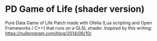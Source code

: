 # PD Game of Life (shader version)

Pure Data Game of Life Patch made with Ofelia (Lua scripting and Open Frameworks / C++) that runs on a GLSL shader.
Inspired by this writing: https://nullprogram.com/blog/2014/06/10/



